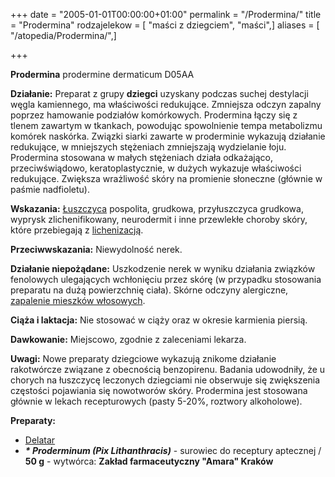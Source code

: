 +++
date = "2005-01-01T00:00:00+01:00"
permalink = "/Prodermina/"
title = "Prodermina"
rodzajelekow = [ "maści z dziegciem", "maści",]
aliases = [ "/atopedia/Prodermina/",]

+++

**Prodermina**
prodermine
dermaticum
D05AA

**Działanie:** Preparat z grupy **dziegci** uzyskany podczas suchej destylacji węgla kamiennego, ma właściwości redukujące. Zmniejsza odczyn zapalny poprzez hamowanie podziałów komórkowych. Prodermina łączy się z tlenem zawartym w tkankach, powodując spowolnienie tempa metabolizmu komórek naskórka. Związki siarki zawarte w proderminie wykazują działanie redukujące, w mniejszych stężeniach zmniejszają wydzielanie łoju. Prodermina stosowana w małych stężeniach działa odkażająco, przeciwświądowo, keratoplastycznie, w dużych wykazuje właściwości redukujące. Zwiększa wrażliwość skóry na promienie słoneczne (głównie w paśmie nadfioletu).

**Wskazania:** [Łuszczyca](/atopedia/Łuszczyca) pospolita, grudkowa, przyłuszczyca grudkowa, wyprysk zlichenifikowany, neurodermit i inne przewlekłe choroby skóry, które przebiegają z [lichenizacją](/atopedia/Lichenizacja).

**Przeciwwskazania:** Niewydolność nerek.

**Działanie niepożądane:** Uszkodzenie nerek w wyniku działania związków fenolowych ulegających wchłonięciu przez skórę (w przypadku stosowania preparatu na dużą powierzchnię ciała). Skórne odczyny alergiczne, [zapalenie mieszków włosowych](/atopedia/Foliculitis).

**Ciąża i laktacja:** Nie stosować w ciąży oraz w okresie karmienia piersią.

**Dawkowanie:** Miejscowo, zgodnie z zaleceniami lekarza.

**Uwagi:** Nowe preparaty dziegciowe wykazują znikome działanie rakotwórcze związane z obecnością benzopirenu. Badania udowodniły, że u chorych na łuszczycę leczonych dziegciami nie obserwuje się zwiększenia częstości pojawiania się nowotworów skóry. Prodermina jest stosowana głównie w lekach recepturowych (pasty 5-20%, roztwory alkoholowe).

**Preparaty:**

-   [Delatar](/atopedia/Delatar)
-   ***\* Proderminum (Pix Lithanthracis)*** - surowiec do receptury aptecznej / **50 g** - wytwórca: **Zakład farmaceutyczny "Amara" Kraków**

